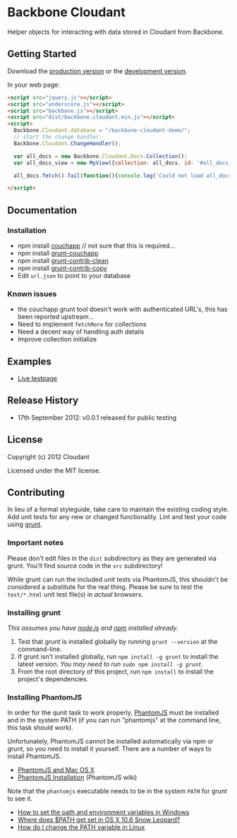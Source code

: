 # Backbone Cloudant

Helper objects for interacting with data stored in Cloudant from Backbone.

## Getting Started
Download the [production version][min] or the [development version][max].

In your web page:

```html
<script src="jquery.js"></script>
<script src="underscore.js"></script>
<script src="backbone.js"></script>
<script src="dist/backbone.cloudant.min.js"></script>
<script>
  Backbone.Cloudant.database = "/backbone-cloudant-demo/";
  // start the change handler
  Backbone.Cloudant.ChangeHandler();

  var all_docs = new Backbone.Cloudant.Docs.Collection();
  var all_docs_view = new MyView({collection: all_docs, id: '#all_docs'});

  all_docs.fetch().fail(function(){console.log('Could not load all_docs collection');});

</script>
```

## Documentation

### Installation
 * npm install [couchapp][nodecouchapp] // not sure that this is required...
 * npm install [grunt-couchapp][grunt-couchapp]
 * npm install [grunt-contrib-clean][grunt-contrib-clean]
 * npm install [grunt-contrib-copy][grunt-contrib-copy]
 * Edit `url.json` to point to your database

### Known issues
 * the couchapp grunt tool doesn't work with authenticated URL's, this has
   been reported upstream...
 * Need to implement `fetchMore` for collections
 * Need a decent way of handling auth details
 * Improve collection initialize

## Examples
 * [Live testpage][testpage]

## Release History
 * 17th September 2012: v0.0.1 released for public testing

## License
Copyright (c) 2012 Cloudant

Licensed under the MIT license.

## Contributing
In lieu of a formal styleguide, take care to maintain the existing coding
style. Add unit tests for any new or changed functionality. Lint and test your
code using [grunt][grunt].

### Important notes
Please don't edit files in the `dist` subdirectory as they are generated via
grunt. You'll find source code in the `src` subdirectory!

While grunt can run the included unit tests via PhantomJS, this shouldn't be
considered a substitute for the real thing. Please be sure to test the
`test/*.html` unit test file(s) in _actual_ browsers.

### Installing grunt
_This assumes you have [node.js][node] and [npm][npm] installed already._

1. Test that grunt is installed globally by running `grunt --version` at the
   command-line.
1. If grunt isn't installed globally, run `npm install -g grunt` to install
   the latest version. _You may need to run `sudo npm install -g grunt`._
1. From the root directory of this project, run `npm install` to install the
   project's dependencies.

### Installing PhantomJS

In order for the qunit task to work properly, [PhantomJS][phantom] must be
installed and in the system PATH (if you can run "phantomjs" at the command
line, this task should work).

Unfortunately, PhantomJS cannot be installed automatically via npm or grunt,
so you need to install it yourself. There are a number of ways to install
PhantomJS.

* [PhantomJS and Mac OS X][phantomosx]
* [PhantomJS Installation][phantominstall] (PhantomJS wiki)

Note that the `phantomjs` executable needs to be in the system `PATH` for
grunt to see it.

* [How to set the path and environment variables in Windows][winpath]
* [Where does $PATH get set in OS X 10.6 Snow Leopard?][osxpath]
* [How do I change the PATH variable in Linux][linpath]

[grunt]: http://gruntjs.com/
[phantom]: http://www.phantomjs.org/
[node]: http://nodejs.org/
[npm]: http://npmjs.org/
[min]: https://raw.github.com/cloudant-labs/backbone.cloudant/master/dist/backbone.cloudant.min.js
[max]: https://raw.github.com/cloudant-labs/backbone.cloudant/master/dist/backbone.cloudant.js
[nodecouchapp]: https://github.com/mikeal/node.couchapp.js
[grunt-contrib-clean]: https://github.com/gruntjs/grunt-contrib-clean
[grunt-couchapp]: https://github.com/elfsternberg/grunt-couchapp
[grunt-contrib-copy]: https://github.com/gruntjs/grunt-contrib-copy/
[phantomosx]: http://ariya.ofilabs.com/2012/02/phantomjs-and-mac-os-x.html
[phantominstall]: http://code.google.com/p/phantomjs/wiki/Installation
[winpath]: http://www.computerhope.com/issues/ch000549.htm
[osxpath]: http://superuser.com/questions/69130/where-does-path-get-set-in-os-x-10-6-snow-leopard
[linpath]: https://www.google.com/search?q=How+do+I+change+the+PATH+variable+in+Linux
[testpage]: https://drsm79.cloudant.com/backbone-cloudant-demo/_design/app/index.html